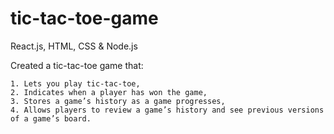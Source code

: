 # tic-tac-toe-game
React.js, HTML, CSS & Node.js

Created a tic-tac-toe game that:

    1. Lets you play tic-tac-toe,
    2. Indicates when a player has won the game,
    3. Stores a game’s history as a game progresses,
    4. Allows players to review a game’s history and see previous versions of a game’s board.


